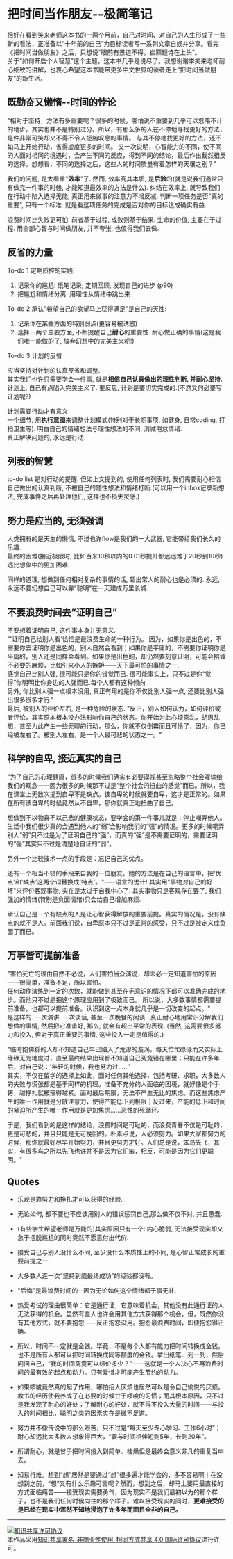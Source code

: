 # 把时间当作朋友--极简笔记
恰好在看到笑来老师这本书的一两个月前，自己对时间、对自己的人生形成了一些新的看法，正准备以“十年前的自己”为目标读者写一系列文章自娱并分享。看完《把时间当做朋友》之后，只想说“眼前有景道不得，崔颢题诗在上头”。  
关于“如何开启个人智慧”这个主题，这本书几乎是说尽了。我想谢谢李笑来老师耐心细致的讲解，也衷心希望这本书能带更多中文世界的读者走上“把时间当做朋友”的新生活。

## 既勤奋又懒惰--时间的悖论
"相对于坚持，方法有多重要呢？很多的时候，哪怕说不重要到几乎可以忽略不计的地步，其实也并不是特别过分。所以，有那么多的人在不停地寻找更好的方法，是件非常可笑却又不得不令人扼腕叹息的事情。 与其不停地找更好的方法，还不如马上开始行动，省得虚度更多的时间。 又一次说明，心智能力的不同，使不同的人面对相同的境遇时，会产生不同的反应，得到不同的结论，最后作出截然相反的选择。想想看，不同的选择之后，这些人的时间质量有着怎样的天壤之别？"

我们的问题, 是太看重"**效率**"了. 然而, 效率究其本质, 是**后验**的(就是说我们通常只有做完一件事的时候, 才能知道最效率的方法是什么). 纠结在效率上, 就导致我们在行动中陷入选择无能, 真正用来做事的注意力不增反减.
判断一项任务是否"真的重要", 只有一个标准: 就是看这项任务的完成是否对你的目标达成确实有益.

浪费时间比失败更可怕: 前者基于过程, 成败则基于结果. 生命的价值, 主要在于过程. 用全部心智与时间做朋友, 并不夸张, 也值得我们去做.

## 反省的力量
To-do 1 定期质控的实践:

1. 记录你的尴尬: 纸笔记录; 定期回顾, 发现自己的进步 (p90)
2. 把尴尬和情绪分离: 用理性从情绪中跳出来

To-do 2 承认"希望自己的欲望马上获得满足"是自己的天性:

1. 记录你在某些方面的特别弱点(更容易被诱惑)
2. 选择一两个主要方面, 不断提醒自己**耐心**的重要性. 耐心做正确的事情(这是我们唯一能做的了, 放弃幻想中的完美主义吧!)

To-do 3 计划的反省

应当坚持对计划的认真反省和调整.   
其实我们也许只需要学会一件事, 就是**相信自己认真做出的理性判断, 并耐心坚持.**  
计划上, 自己有点陷入完美主义了. 要反思, 计划是要切实完成的.(不然又何必要写计划呢?)

计划需要行动才有意义  
一个细节, 用**执行意图**来调整计划模式(特别对于长期事项, 如健身, 日常coding, 打扫卫生等). 明白自己的情绪想法与理性想法的不同, 消减倦怠情绪.  
真正解决问题的, 永远是行动. 

## 列表的智慧
to-do list 是对行动的提醒. 但如上文提到的, 使用任何列表时, 我们需要耐心相信自己做出的认真判断, 不被自己的随性想法和情绪打断.(可以用一个inbox记录新想法, 完成事件之后再处理他们, 这样也不损失灵感.)

## 努力是应当的, 无须强调
人类拥有的是天生的懒惰, 不过也许flow是我们的一大武器, 它能带给我们长久的乐趣.  
最终的困难(接近极限时, 比如百米10秒以内的0.01秒提升都远远难于20秒到10秒)远比想象中的更加困难.

同样的道理, 想做到任何相对复杂的事情的话, 超出常人的耐心也是必须的. 永远, 永远不要幻想自己可以靠"聪明"在一天建成万里长城.

## 不要浪费时间去“证明自己”

不要想着证明自己, 这件事本身并无意义.   
"'证明自己给别人看'恰恰是最浪费生命的一种行为。 因为，如果你是出色的，不需要你去证明你是出色的，别人自然会看到；如果你是平庸的，不需要你证明你是平庸的，别人还是同样会看到。如果你是出色的，却仍然要刻意证明，可能会招致不必要的麻烦，比如引来小人的嫉妒——天下最可怕的事情之一.  
感觉自己比别人强, 很可能只是你的错觉而已. 很可能事实上，只不过是你“觉得”你明明比你身边的人强而已.每个人都有这种倾向.   
另外, 你比别人强一点根本没用, 真正有用的是你不仅比别人强一点, 还要比别人强出很多很多才行."      
最后, 被别人的评价左右, 是一种危险的状态. "反正，别人如何认为，如何评价或者评论，其实原本根本没办法影响你自己的状态。你开始为此心烦意乱，胡思乱想，甚至为此产生一些无聊的行动，那么，你就不仅倒霉而且可怜了，因为，你已经被左右了。被别人左右，是一个人最可悲的状态之一。"

## 科学的自卑, 接近真实的自己
"为了自己的心理健康，很多的时候我们确实有必要漠视甚至忽略整个社会灌输给我们的观念——因为很多的时候那不过是“整个社会的扭曲的感觉”而已。所以，我在课堂上无数次提到自卑不是缺点。该自卑的时候就要自卑，这才是正常的。如果在所有该自卑的时候竟然从不自卑，那你就真正地扭曲了自己。

想做到不以物喜不以己悲的健康状态，要学会的第一件事儿就是：停止嘲弄他人。生活中我们很少真的会遇到他人的“弱”会影响我们的“强”的情况。更多的时候嘲弄别人“弱”只不过是为了证明自己的“强”，而真的“强”是不需要证明的，需要证明的“强”其实只不过是清楚地自证的“弱”。

另外一个比较技术一点的手段是：忘记自己的优点。

还有一个相当不错的手段来自我的一位朋友。她的方法是在自己的语言中，把'优点'和'缺点'这两个词替换成'特点'。"----语言的诡计! 其实用"事物对自己的好坏"来评价客观事物, 实在是太过于自我中心了. 其实事物只是客观存在罢了, 我们强加的情绪(特别是负面情绪)只会给自己增加麻烦.

承认自己是一个有缺点的人是让心智获得解放的重要前提。真实的情况是，没有缺点的就不是人。前面我们说，自卑原本只不过是正常的感受，只不过是被定义成负面了而已。

## 万事皆可提前准备
"害怕死亡的理由自然不必说，人们害怕当众演说，却未必一定知道害怕的原因——很简单，准备不足，所以害怕。   
任何动作演练到一定的次数，就能做到甚至在无意识的情况下都可以准确完成的地步。而他只不过是把这个原理应用到了极致而已。 所以说，大多数事情都需要提前准备，也都可以提前准备。认识到这一点本身就几乎是一切改变的起点。"     
是这样的. 一次演讲, 一次谈话, 甚至一次晚餐的闲谈...真正耐心地用常识分解我们想做的事情, 然后把它准备好, 那么, 就会有超出平常的表现. (当然, 这需要很多努力和投入, 但对于真正重要的事情, 这些投入一定是值得的.)   

"临时抱佛脚的人却不知道自己早已陷入了荒谬的漩涡，每天忙忙碌碌而又实际上碌碌无为地度过，直至最终结果出现都不知道自己究竟错在哪里；只能在许多年后，对自己说：'年轻的时候，我也努力过……'    
其实，不仅在留学的选择上如此，面对任何其他选择，包括考研、求职，大多数人的失败与慌张都是基于同样的机理。准备不充分的人面临的困境，就好像是个手铐，越挣扎就被箍得越紧。面对最后期限，无法不产生无比的焦虑。而这些焦虑产生的唯一作用就是分散注意力，使得产能低下到极限；反过来，产能的低下和时间的紧迫所产生的唯一作用就是更加焦虑……恶性的死循环。

于是，我们看到的是这样的结论，浪费时间是可耻的，而浪费青春不仅是可耻的，更是可悲的，并且只能是无可挽回的。朴素点说，人必须努力。如果大家都努力的时候，那你就最好尽早开始努力，并且更努力才好。人们总是说，笨鸟先飞，其实，有很多鸟之所以先飞也许并不是因为它们笨，相反，可能是因为它们更聪明。"

## Quotes
- 乐观是靠努力和挣扎才可以获得的经验.

- 无论如何, 都不要也不应该用别人的错误惩罚自己,那么做不仅不对, 并且愚蠢.

- (有些学生希望老师是万能的)其实原因只有一个: 内心脆弱, 无法接受现实却又急于摆脱尴尬的同时竟然不愿意付出代价.

- 接受自己与别人没什么不同, 至少没什么本质性上的不同, 是心智正常成长的重要前提之一.

- 大多数人连一次“坚持到底最终成功”的经验都没有。

- "后悔"是最浪费时间的--因为无论如何这个情绪都于事无补.

- 热爱考试的理由很简单：它是通行证，它意味着机会，其他没有此通行证的人无法获得的机会。虽然有些人也许会用其他方式获得那个机会，但，既然你没有其他方式，就不要抱怨——反正抱怨没用。抱怨最浪费时间，即便抱怨得正确。

- 所以，时间不一定就是金钱。毕竟，不是每个人都有能力把时间转换成金钱，也不是所有人都可以把时间转换成同等额度的金钱。拿出纸笔、列一列，然后问问自己，“我的时间究竟可以标价多少？”——这就是一个人决心不再浪费时间的最有效的起点和动力。只有爱惜才可能产生节约的动力。

- 如果啰唆竟然真的起了作用，哪怕招人厌烦也居然可以是令自己愉悦的厌烦。教书的经历使我养成了在必要的时候甘于啰唆的习惯；而其根本原因，只不过是我发现了耐心的好处；了解耐心的好处，就不得不投入大量的时间——与投入的时间相比，聪明之类的因素实在是微不足道。

- 努力并不像传说中的那么艰苦，只不过是“每天至少专心学习、工作6小时”；耐心却远比大多数人想象得巨大，“要与时间相伴短则5年，长则20年”。

- 所谓耐心，就是甘于把时间投入到简单、枯燥但是最终会意义非凡的重复当中去。

- 知易行难。想到“想”居然是要通过“想”很多遍才能学会的，多不容易啊！在没想到之前，“想”又有什么乐趣可言呢？然而，想到之后，却马上要用最直接的方式面临痛苦——接受现实需要勇气，因为现实不是我们最初以为的那个样子，也不是我们任何时候向往的那个样子。难以接受现实的同时，**更难接受的是已经在现实中浑然不知地浸泡了许多年而面目全非的自己。**


---

<a rel="license" href="http://creativecommons.org/licenses/by-nc-sa/4.0/"><img alt="知识共享许可协议" style="border-width:0" src="https://i.creativecommons.org/l/by-nc-sa/4.0/88x31.png" /></a><br />本<span xmlns:dct="http://purl.org/dc/terms/" href="http://purl.org/dc/dcmitype/Text" rel="dct:type">作品</span>采用<a rel="license" href="http://creativecommons.org/licenses/by-nc-sa/4.0/">知识共享署名-非商业性使用-相同方式共享 4.0 国际许可协议</a>进行许可。